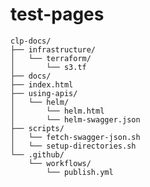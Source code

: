 # test-pages

    clp-docs/
    ├── infrastructure/
    │   └── terraform/
    │       └── s3.tf
    ├── docs/
    ├── index.html
    ├── using-apis/
    │   └── helm/
    │       └── helm.html
    │       └── helm-swagger.json
    ├── scripts/
    │   └── fetch-swagger-json.sh
    │   └── setup-directories.sh
    └── .github/
        └── workflows/
            └── publish.yml
